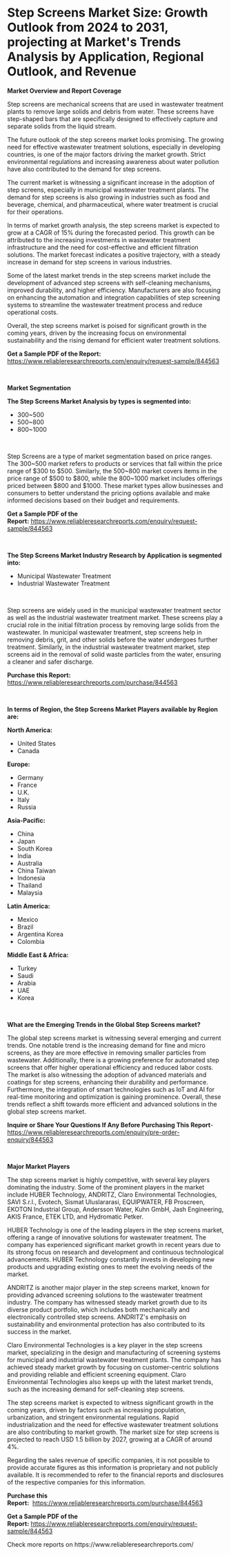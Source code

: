 <p><h1>Step Screens Market Size: Growth Outlook from 2024 to 2031, projecting at Market's Trends Analysis by Application, Regional Outlook, and Revenue</h1></p><p><strong>Market Overview and Report Coverage</strong></p>
<p><p>Step screens are mechanical screens that are used in wastewater treatment plants to remove large solids and debris from water. These screens have step-shaped bars that are specifically designed to effectively capture and separate solids from the liquid stream.</p><p>The future outlook of the step screens market looks promising. The growing need for effective wastewater treatment solutions, especially in developing countries, is one of the major factors driving the market growth. Strict environmental regulations and increasing awareness about water pollution have also contributed to the demand for step screens.</p><p>The current market is witnessing a significant increase in the adoption of step screens, especially in municipal wastewater treatment plants. The demand for step screens is also growing in industries such as food and beverage, chemical, and pharmaceutical, where water treatment is crucial for their operations.</p><p>In terms of market growth analysis, the step screens market is expected to grow at a CAGR of 15% during the forecasted period. This growth can be attributed to the increasing investments in wastewater treatment infrastructure and the need for cost-effective and efficient filtration solutions. The market forecast indicates a positive trajectory, with a steady increase in demand for step screens in various industries.</p><p>Some of the latest market trends in the step screens market include the development of advanced step screens with self-cleaning mechanisms, improved durability, and higher efficiency. Manufacturers are also focusing on enhancing the automation and integration capabilities of step screening systems to streamline the wastewater treatment process and reduce operational costs.</p><p>Overall, the step screens market is poised for significant growth in the coming years, driven by the increasing focus on environmental sustainability and the rising demand for efficient water treatment solutions.</p></p>
<p><strong>Get a Sample PDF of the Report:</strong> <a href="https://www.reliableresearchreports.com/enquiry/request-sample/844563">https://www.reliableresearchreports.com/enquiry/request-sample/844563</a></p>
<p>&nbsp;</p>
<p><strong>Market Segmentation</strong></p>
<p><strong>The Step Screens Market Analysis by types is segmented into:</strong></p>
<p><ul><li>300~500</li><li>500~800</li><li>800~1000</li></ul></p>
<p>&nbsp;</p>
<p><p>Step Screens are a type of market segmentation based on price ranges. The 300~500 market refers to products or services that fall within the price range of $300 to $500. Similarly, the 500~800 market covers items in the price range of $500 to $800, while the 800~1000 market includes offerings priced between $800 and $1000. These market types allow businesses and consumers to better understand the pricing options available and make informed decisions based on their budget and requirements.</p></p>
<p><strong>Get a Sample PDF of the Report:</strong>&nbsp;<a href="https://www.reliableresearchreports.com/enquiry/request-sample/844563">https://www.reliableresearchreports.com/enquiry/request-sample/844563</a></p>
<p>&nbsp;</p>
<p><strong>The Step Screens Market Industry Research by Application is segmented into:</strong></p>
<p><ul><li>Municipal Wastewater Treatment</li><li>Industrial Wastewater Treatment</li></ul></p>
<p>&nbsp;</p>
<p><p>Step screens are widely used in the municipal wastewater treatment sector as well as the industrial wastewater treatment market. These screens play a crucial role in the initial filtration process by removing large solids from the wastewater. In municipal wastewater treatment, step screens help in removing debris, grit, and other solids before the water undergoes further treatment. Similarly, in the industrial wastewater treatment market, step screens aid in the removal of solid waste particles from the water, ensuring a cleaner and safer discharge.</p></p>
<p><strong>Purchase this Report:</strong>&nbsp; <a href="https://www.reliableresearchreports.com/purchase/844563">https://www.reliableresearchreports.com/purchase/844563</a></p>
<p>&nbsp;</p>
<p><strong>In terms of Region, the Step Screens Market Players available by Region are:</strong></p>
<p>
    <p> <strong> North America: </strong>
        <ul>
            <li>United States</li>
            <li>Canada</li>
        </ul>
        </p> 
    <p> <strong> Europe: </strong>
        <ul>
            <li>Germany</li>
            <li>France</li>
            <li>U.K.</li>
            <li>Italy</li>
            <li>Russia</li>
        </ul>
        </p> 
    <p> <strong> Asia-Pacific: </strong>
        <ul>
            <li>China</li>
            <li>Japan</li>
            <li>South Korea</li>
            <li>India</li>
            <li>Australia</li>
            <li>China Taiwan</li>
            <li>Indonesia</li>
            <li>Thailand</li>
            <li>Malaysia</li>
        </ul>
        </p> 
    <p> <strong> Latin America: </strong>
        <ul>
            <li>Mexico</li>
            <li>Brazil</li>
            <li>Argentina Korea</li>
            <li>Colombia</li>
        </ul>
        </p> 
    <p> <strong> Middle East & Africa: </strong>
        <ul>
            <li>Turkey</li>
            <li>Saudi</li>
            <li>Arabia</li>
            <li>UAE</li>
            <li>Korea</li>
        </ul>
    </p>
    </p>
<p>&nbsp;</p>
<p><strong>What are the Emerging Trends in the Global Step Screens market?</strong></p>
<p><p>The global step screens market is witnessing several emerging and current trends. One notable trend is the increasing demand for fine and micro screens, as they are more effective in removing smaller particles from wastewater. Additionally, there is a growing preference for automated step screens that offer higher operational efficiency and reduced labor costs. The market is also witnessing the adoption of advanced materials and coatings for step screens, enhancing their durability and performance. Furthermore, the integration of smart technologies such as IoT and AI for real-time monitoring and optimization is gaining prominence. Overall, these trends reflect a shift towards more efficient and advanced solutions in the global step screens market.</p></p>
<p><strong>Inquire or Share Your Questions If Any Before Purchasing This Report</strong>- <a href="https://www.reliableresearchreports.com/enquiry/pre-order-enquiry/844563">https://www.reliableresearchreports.com/enquiry/pre-order-enquiry/844563</a></p>
<p>&nbsp;</p>
<p><strong>Major Market Players</strong></p>
<p><p>The step screens market is highly competitive, with several key players dominating the industry. Some of the prominent players in the market include HUBER Technology, ANDRITZ, Claro Environmental Technologies, SAVI S.r.l., Evotech, Sismat Uluslararasi, EQUIPWATER, FB Proscreen, EKOTON Industrial Group, Andersson Water, Kuhn GmbH, Jash Engineering, AKIS France, ETEK LTD, and Hydromatic Petker.</p><p>HUBER Technology is one of the leading players in the step screens market, offering a range of innovative solutions for wastewater treatment. The company has experienced significant market growth in recent years due to its strong focus on research and development and continuous technological advancements. HUBER Technology constantly invests in developing new products and upgrading existing ones to meet the evolving needs of the market.</p><p>ANDRITZ is another major player in the step screens market, known for providing advanced screening solutions to the wastewater treatment industry. The company has witnessed steady market growth due to its diverse product portfolio, which includes both mechanically and electronically controlled step screens. ANDRITZ's emphasis on sustainability and environmental protection has also contributed to its success in the market.</p><p>Claro Environmental Technologies is a key player in the step screens market, specializing in the design and manufacturing of screening systems for municipal and industrial wastewater treatment plants. The company has achieved steady market growth by focusing on customer-centric solutions and providing reliable and efficient screening equipment. Claro Environmental Technologies also keeps up with the latest market trends, such as the increasing demand for self-cleaning step screens.</p><p>The step screens market is expected to witness significant growth in the coming years, driven by factors such as increasing population, urbanization, and stringent environmental regulations. Rapid industrialization and the need for effective wastewater treatment solutions are also contributing to market growth. The market size for step screens is projected to reach USD 1.5 billion by 2027, growing at a CAGR of around 4%.</p><p>Regarding the sales revenue of specific companies, it is not possible to provide accurate figures as this information is proprietary and not publicly available. It is recommended to refer to the financial reports and disclosures of the respective companies for this information.</p></p>
<p><strong>Purchase this Report:</strong>&nbsp;&nbsp;<a href="https://www.reliableresearchreports.com/purchase/844563">https://www.reliableresearchreports.com/purchase/844563</a></p>
<p></p>
<p><strong>Get a Sample PDF of the Report:</strong>&nbsp;<a href="https://www.reliableresearchreports.com/enquiry/request-sample/844563">https://www.reliableresearchreports.com/enquiry/request-sample/844563</a></p>
<p>Check more reports on https://www.reliableresearchreports.com/</p>